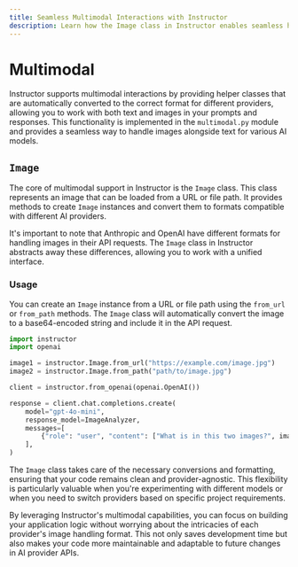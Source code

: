 ```yaml
---
title: Seamless Multimodal Interactions with Instructor
description: Learn how the Image class in Instructor enables seamless handling of images and text across different AI models.
---
```


# Multimodal

Instructor supports multimodal interactions by providing helper classes that are automatically converted to the correct format for different providers, allowing you to work with both text and images in your prompts and responses. This functionality is implemented in the `multimodal.py` module and provides a seamless way to handle images alongside text for various AI models.

## `Image`

The core of multimodal support in Instructor is the `Image` class. This class represents an image that can be loaded from a URL or file path. It provides methods to create `Image` instances and convert them to formats compatible with different AI providers.

It's important to note that Anthropic and OpenAI have different formats for handling images in their API requests. The `Image` class in Instructor abstracts away these differences, allowing you to work with a unified interface.

### Usage

You can create an `Image` instance from a URL or file path using the `from_url` or `from_path` methods. The `Image` class will automatically convert the image to a base64-encoded string and include it in the API request.

```python
import instructor
import openai

image1 = instructor.Image.from_url("https://example.com/image.jpg")
image2 = instructor.Image.from_path("path/to/image.jpg")

client = instructor.from_openai(openai.OpenAI())

response = client.chat.completions.create(
    model="gpt-4o-mini",
    response_model=ImageAnalyzer,
    messages=[
        {"role": "user", "content": ["What is in this two images?", image1, image2]}
    ],
)
```

The `Image` class takes care of the necessary conversions and formatting, ensuring that your code remains clean and provider-agnostic. This flexibility is particularly valuable when you're experimenting with different models or when you need to switch providers based on specific project requirements.

By leveraging Instructor's multimodal capabilities, you can focus on building your application logic without worrying about the intricacies of each provider's image handling format. This not only saves development time but also makes your code more maintainable and adaptable to future changes in AI provider APIs.